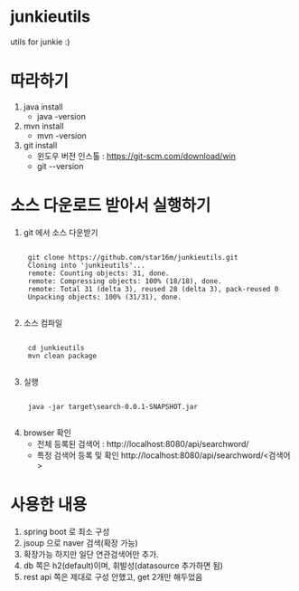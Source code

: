 # junkieutils
utils for junkie :)

# 따라하기
1. java install
   * java -version
1. mvn install
   * mvn -version
1. git install
   * 윈도우 버전 인스톨 : https://git-scm.com/download/win
   * git --version

# 소스 다운로드 받아서 실행하기
1. git 에서 소스 다운받기
    <pre><code>
    git clone https://github.com/star16m/junkieutils.git
    Cloning into 'junkieutils'...
    remote: Counting objects: 31, done.
    remote: Compressing objects: 100% (18/18), done.
    remote: Total 31 (delta 3), reused 28 (delta 3), pack-reused 0
    Unpacking objects: 100% (31/31), done.
    </code></pre>
1. 소스 컴파일
    <pre><code>
    cd junkieutils
    mvn clean package
    </code></pre>
1. 실행
    <pre><code>
    java -jar target\search-0.0.1-SNAPSHOT.jar
    </code></pre>
1. browser 확인
    * 전체 등록된 검색어 : http://localhost:8080/api/searchword/
    * 특정 검색어 등록 및 확인 http://localhost:8080/api/searchword/<검색어>


# 사용한 내용
1. spring boot 로 최소 구성
2. jsoup 으로 naver 검색(확장 가능)
3. 확장가능 하지만 일단 연관검색어만 추가.
4. db 쪽은 h2(default)이며, 휘발성(datasource 추가하면 됨)
5. rest api 쪽은 제대로 구성 안했고, get 2개만 해두었음